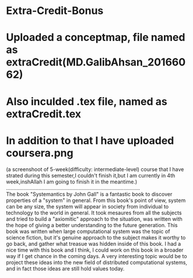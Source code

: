 # Extra-Credit-Bonus
# Uploaded a conceptmap, file named as extraCredit(MD.GalibAhsan_20166062)
# Also inculded .tex file, named as extraCredit.tex
# In addition to that I have uploaded coursera.png
(a screenshoot of 5-week(difficulty: intermediate-level) course that I have strated during this semester,I couldn't finish it,but I am currently in 4th week,inshAllah I am going to finish it in the meantime.)<br/>
...........................................................................................<br/>
The book "Systemantics by John Gall" is a fantastic book to discover properties of a "system" in general. From this book's point of view, system can be any size, the system will appear in society from individual to technology to the world in general. It took mesaures from all the subjects and tried to build a "axiomitic" approach to the situation, was written with the hope of giving a better understanding to the future generation. This book was written when large computational system was the topic of science fiction, but it's genuine approach to the subject makes it worthy to go back, and gather what treasue was hidden inside of this book. I had a nice time with this book and I think, I could work on this book in a broader way if I get chance in the coming days. A very interesting topic would be to project these ideas into the new field of distributed computational systems, and in fact those ideas are still hold values today.  




